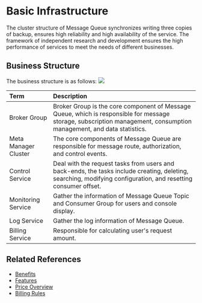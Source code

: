 # Basic Infrastructure
The cluster structure of Message Queue synchronizes writing three copies of backup, ensures high reliability and high availability of the service. The framework of independent research and development ensures the high performance of services to meet the needs of different businesses.

## Business Structure
The business structure is as follows:
![](https://github.com/jdcloudcom/cn/blob/edit/image/Internet-Middleware/Message-Queue/Basic-Infrastructure-en.png)

| Term | Description |
| :- | :- |
| Broker Group | Broker Group is the core component of Message Queue, which is responsible for message storage, subscription management, consumption management, and data statistics. |	
| Meta Manager Cluster | The core components of Message Queue are responsible for message route, authorization, and control events. |
| Control Service | Deal with the request tasks from users and back-ends, the tasks include creating, deleting, searching, modifying configuration, and resetting consumer offset. |
| Monitoring Service | Gather the information of Message Queue Topic and Consumer Group for users and console display. |
| Log Service | Gather the log information of Message Queue. |
| Billing Service | Responsible for calculating user's request amount. |


## Related References

- [Benefits](../Introduction/Benefits.md)
- [Features](../Introduction/Features.md)
- [Price Overview](../Pricing/Price-Overview.md)
- [Billing Rules](../Pricing/Billing-Rules.md)


